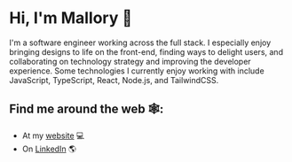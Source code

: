 # Hi, I'm Mallory 👋

I'm a software engineer working across the full stack. I especially enjoy bringing designs to life on the front-end, finding ways to delight users, and collaborating on technology strategy and improving the developer experience. Some technologies I currently enjoy working with include JavaScript, TypeScript, React, Node.js, and TailwindCSS.

## Find me around the web 🕸️: 
- At my <a href="https://mallory-leewong.webflow.io/">website</a> 💻
- On <a href="https://www.linkedin.com/in/malloryleewong//">LinkedIn</a> 🌎
